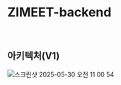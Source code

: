 # ZIMEET-backend

<br> 

## 아키텍처(V1)


![스크린샷 2025-05-30 오전 11 00 54](https://github.com/user-attachments/assets/a162598f-eb2e-491f-bcac-c20cf53ae022)

